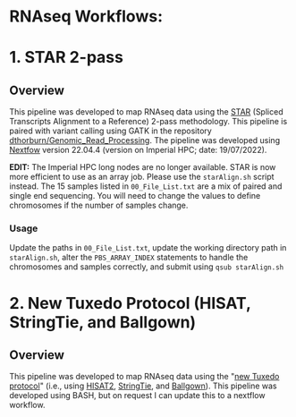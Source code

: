 # RNAseq Workflows:
# 1. STAR 2-pass
## Overview
This pipeline was developed to map RNAseq data using the [STAR](https://www.ncbi.nlm.nih.gov/pmc/articles/PMC3530905/) (Spliced Transcripts Alignment to a Reference) 2-pass methodology. This pipeline is paired with variant calling using GATK in the repository [dthorburn/Genomic_Read_Processing](https://github.com/dthorburn/Genomic_Read_Processing). The pipeline was developed using [Nextfow](https://www.nextflow.io/) version 22.04.4 (version on Imperial HPC; date: 19/07/2022). 

**EDIT:** The Imperial HPC long nodes are no longer available. STAR is now more efficient to use as an array job. Please use the `starAlign.sh` script instead. The 15 samples listed in `00_File_List.txt` are a mix of paired and single end sequencing. You will need to change the values to define chromosomes if the number of samples change. 

### Usage

Update the paths in `00_File_List.txt`, update the working directory path in `starAlign.sh`, alter the `PBS_ARRAY_INDEX` statements to handle the chromosomes and samples correctly, and submit using `qsub starAlign.sh`

# 2. New Tuxedo Protocol (HISAT, StringTie, and Ballgown)
## Overview
This pipeline was developed to map RNAseq data using the "[new Tuxedo protocol](https://www.nature.com/articles/nprot.2016.095#Sec11)" (i.e., using [HISAT2](https://daehwankimlab.github.io/hisat2/), [StringTie](https://ccb.jhu.edu/software/stringtie/), and [Ballgown](https://www.bioconductor.org/packages/devel/bioc/vignettes/ballgown/inst/doc/ballgown.html)). This pipeline was developed using BASH, but on request I can update this to a nextflow workflow. 
